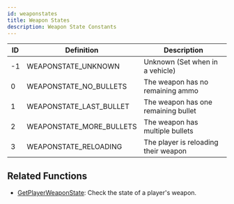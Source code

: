 ```yaml
---
id: weaponstates
title: Weapon States
description: Weapon State Constants
---
```

|ID|Definition|Description|
|--- |--- |--- |
|-1|WEAPONSTATE_UNKNOWN|Unknown (Set when in a vehicle)|
|0|WEAPONSTATE_NO_BULLETS|The weapon has no remaining ammo|
|1|WEAPONSTATE_LAST_BULLET|The weapon has one remaining bullet|
|2|WEAPONSTATE_MORE_BULLETS|The weapon has multiple bullets|
|3|WEAPONSTATE_RELOADING|The player is reloading their weapon|

## Related Functions
- [GetPlayerWeaponState](https://www.open.mp/docs/scripting/functions/GetPlayerWeaponState): Check the state of a player's weapon.
